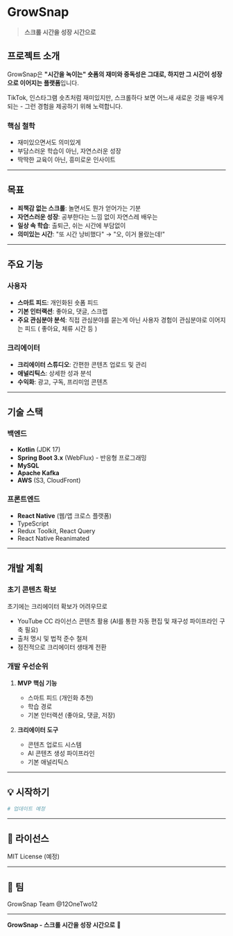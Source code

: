 # GrowSnap

> **스크롤 시간을 성장 시간으로**

## 프로젝트 소개

GrowSnap은 **"시간을 녹이는" 숏폼의 재미와 중독성은 그대로, 하지만 그 시간이 성장으로 이어지는 플랫폼**입니다.

TikTok, 인스타그램 숏츠처럼 재미있지만, 스크롤하다 보면 어느새 새로운 것을 배우게 되는 - 그런 경험을 제공하기 위해 노력합니다.

### 핵심 철학
- 재미있으면서도 의미있게
- 부담스러운 학습이 아닌, 자연스러운 성장
- 딱딱한 교육이 아닌, 흥미로운 인사이트

---

## 목표

- **죄책감 없는 스크롤**: 놀면서도 뭔가 얻어가는 기분
- **자연스러운 성장**: 공부한다는 느낌 없이 자연스레 배우는
- **일상 속 학습**: 출퇴근, 쉬는 시간에 부담없이
- **의미있는 시간**: "또 시간 낭비했다" → "오, 이거 몰랐는데!"

---

## 주요 기능

### 사용자
- **스마트 피드**: 개인화된 숏폼 피드
- **기본 인터랙션**: 좋아요, 댓글, 스크랩
- **주요 관심분야 분석**: 직접 관심분야를 묻는게 아닌 사용자 경험이 관심분야로 이어지는 피드 ( 좋아요, 체류 시간 등 )

### 크리에이터
- **크리에이터 스튜디오**: 간편한 콘텐츠 업로드 및 관리
- **애널리틱스**: 상세한 성과 분석
- **수익화**: 광고, 구독, 프리미엄 콘텐츠

---

## 기술 스택

### 백엔드
- **Kotlin** (JDK 17)
- **Spring Boot 3.x** (WebFlux) - 반응형 프로그래밍
- **MySQL**
- **Apache Kafka**
- **AWS** (S3, CloudFront)

### 프론트엔드
- **React Native** (웹/앱 크로스 플랫폼)
- TypeScript
- Redux Toolkit, React Query
- React Native Reanimated

---

## 개발 계획

### 초기 콘텐츠 확보
초기에는 크리에이터 확보가 어려우므로

- YouTube CC 라이선스 콘텐츠 활용 (AI를 통한 자동 편집 및 재구성 파이프라인 구축 필요)
- 출처 명시 및 법적 준수 철저
- 점진적으로 크리에이터 생태계 전환

### 개발 우선순위
1. **MVP 핵심 기능**
   - 스마트 피드 (개인화 추천)
   - 학습 경로
   - 기본 인터랙션 (좋아요, 댓글, 저장)

2. **크리에이터 도구**
   - 콘텐츠 업로드 시스템
   - AI 콘텐츠 생성 파이프라인
   - 기본 애널리틱스

---

## 💡 시작하기

```bash
# 업데이트 예정
```

---

## 📄 라이선스

MIT License (예정)

---

## 👥 팀

GrowSnap Team
@12OneTwo12

---

**GrowSnap - 스크롤 시간을 성장 시간으로** 🌱

